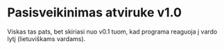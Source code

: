 # Pasisveikinimas atviruke v1.0
Viskas tas pats, bet skiriasi nuo v0.1 tuom, kad programa reaguoja į vardo lytį (lietuviškams vardams).
